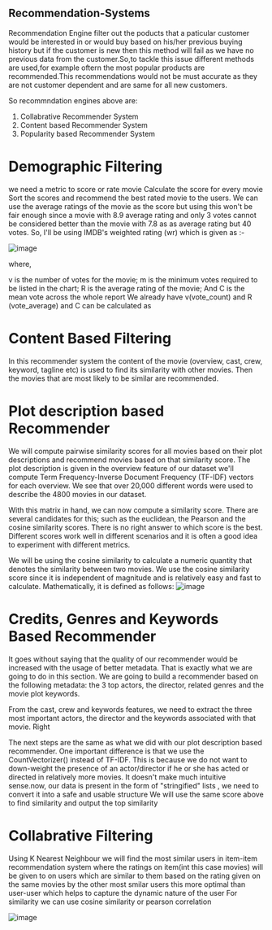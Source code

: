 ## Recommendation-Systems
Recommendation Engine filter out the poducts that a paticular customer would be interested in or would buy based on his/her previous buying history but if the customer is new then this method will fail as we have no previous data from the customer.So,to tackle this issue different methods are used,for example oftern the most popular products are recommended.This recommendations would not be must accurate as they are not customer dependent and are same for all new customers.

So  recommndation engines above are:
1) Collabrative Recommender System
2) Content based Recommender System
3) Popularity based Recommender System

# Demographic Filtering 

  we need a metric to score or rate movie
  Calculate the score for every movie
  Sort the scores and recommend the best rated movie to the users.
  We can use the average ratings of the movie as the score but using this won't be fair enough since a movie with 8.9 average rating and only 3 votes cannot be 
  considered better than the movie with 7.8 as as average rating but 40 votes. So, I'll be using IMDB's weighted rating (wr) which is given as :-
  
  
   ![image](https://user-images.githubusercontent.com/56895070/121231713-5b815780-c8ae-11eb-87d5-9a36994fedc2.png)  

   where,

  v is the number of votes for the movie;
  m is the minimum votes required to be listed in the chart;
  R is the average rating of the movie; And
  C is the mean vote across the whole report
  We already have v(vote_count) and R (vote_average) and C can be calculated as

# Content Based Filtering
In this recommender system the content of the movie (overview, cast, crew, keyword, tagline etc) is used to find its similarity with other movies. Then the movies that are most likely to be similar are recommended.

  # Plot description based Recommender
  We will compute pairwise similarity scores for all movies based on their plot descriptions and recommend movies based on that similarity score. The plot 
  description is given in the overview feature of our dataset
  we'll compute Term Frequency-Inverse Document Frequency (TF-IDF) vectors for each overview.
  We see that over 20,000 different words were used to describe the 4800 movies in our dataset.

  With this matrix in hand, we can now compute a similarity score. There are several candidates for this; such as the euclidean, the Pearson and the cosine 
  similarity scores. There is no right answer to which score is the best. Different scores work well in different scenarios and it is often a good idea to 
  experiment with different metrics.

  We will be using the cosine similarity to calculate a numeric quantity that denotes the similarity between two movies. We use the cosine similarity score since it 
  is independent of magnitude and is relatively easy and fast to calculate. Mathematically, it is defined as follows:
            ![image](https://user-images.githubusercontent.com/56895070/121231318-e6ae1d80-c8ad-11eb-8883-4b2f7406211e.png)
            
  # Credits, Genres and Keywords Based Recommender
  It goes without saying that the quality of our recommender would be increased with the usage of better metadata. That is exactly what we are going to do in this 
  section. We are going to build a recommender based on the following metadata: the 3 top actors, the director, related genres and the movie plot keywords.

  From the cast, crew and keywords features, we need to extract the three most important actors, the director and the keywords associated with that movie. Right  
  
  The next steps are the same as what we did with our plot description based recommender. One important difference is that we use the CountVectorizer() instead of 
  TF-IDF. This is because we do not want to down-weight the presence of an actor/director if he or she has acted or directed in relatively more movies. It doesn't 
  make much intuitive sense.now, our data is present in the form of "stringified" lists , we need to convert it into a safe and usable structure
  We will use the same score above to find similarity and output the top similarity
  
# Collabrative Filtering
  Using K Nearest Neighbour we will find the most similar users in item-item recommendation system where the ratings on item(int this case movies) will be given to 
  on users which are similar to them based on the rating given on the same movies by the other most smilar users this more optimal than user-user which helps to 
  capture the dynamic nature of the user
  For similarity we can use cosine similarity or pearson correlation
  
  ![image](https://user-images.githubusercontent.com/56895070/121233111-eadb3a80-c8af-11eb-9194-8bd7f0d92970.png)
